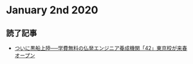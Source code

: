 # January 2nd 2020
## 読了記事
- [ついに黒船上陸──学費無料の仏発エンジニア養成機関「42」東京校が来春オープン](https://forbesjapan.com/articles/detail/30568)
